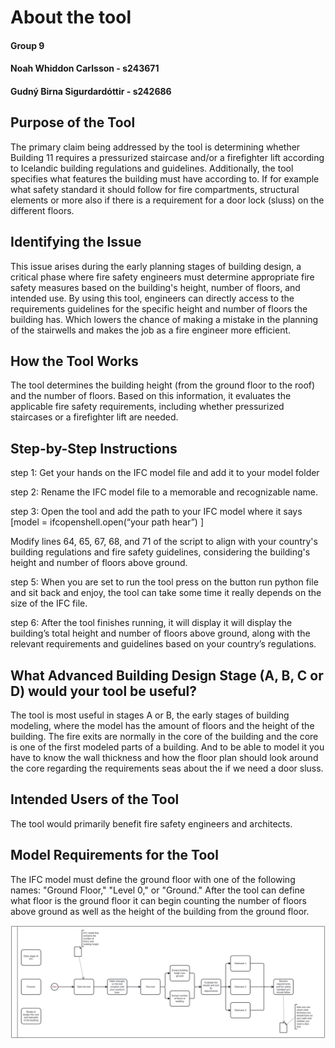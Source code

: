 # About the tool 
#### Group 9 
#### Noah Whiddon Carlsson - s243671 
#### Gudný Birna Sigurdardóttir - s242686 

## Purpose of the Tool
The primary claim being addressed by the tool is determining whether Building 11 requires a pressurized staircase and/or a firefighter lift according to Icelandic building regulations and guidelines. 
Additionally, the tool specifies what features the building must have according to. If for example what safety standard it should follow for fire compartments, structural elements or more also if there is a requirement for a door lock (sluss) on the different floors. 

## Identifying the Issue
This issue arises during the early planning stages of building design, a critical phase where fire safety engineers must determine appropriate fire safety measures based on the building's height, number of floors, and intended use. 
By using this tool, engineers can directly access to the requirements guidelines for the specific height and number of floors the building has. Which lowers the chance of making a mistake in the planning of the stairwells and makes the job as a fire engineer more efficient. 

## How the Tool Works
The tool determines the building height (from the ground floor to the roof) and the number of floors. Based on this information, it evaluates the applicable fire safety requirements, including whether pressurized staircases or a firefighter lift are needed.

## Step-by-Step Instructions

step 1: Get your hands on the IFC model file and add it to your model folder

step 2: Rename the IFC model file to a memorable and recognizable name.

step 3:  Open the tool and add the path to your IFC model where it says [model = ifcopenshell.open(“your path hear”) ]

Modify lines 64, 65, 67, 68, and 71 of the script to align with your country's building regulations and fire safety guidelines, considering the building's height and number of floors above ground.

step 5: When you are set to run the tool press on the button run python file and sit back and enjoy, the tool can take some time it really depends on the size of the IFC file. 

step 6: After the tool finishes running, it will display it will display the building’s total height and number of floors above ground, along with the relevant requirements and guidelines based on your country’s regulations. 

## What Advanced Building Design Stage (A, B, C or D) would your tool be useful?
The tool is most useful in stages A or B, the early stages of building modeling, where the model has the amount of floors and the height of the building. The fire exits are normally in the core of the building and the core is one of the first modeled parts of a building. And to be able to model it you have to know the wall thickness and how the floor plan should look around the core regarding the requirements seas about the if we need a door sluss. 

## Intended Users of the Tool
The tool would primarily benefit fire safety engineers and architects.

## Model Requirements for the Tool
The IFC model must define the ground floor with one of the following names: "Ground Floor," "Level 0," or "Ground." After the tool can define what floor is the ground floor it can begin counting the number of floors above ground as well as the height of the building from the ground floor.

![Diagram of BIM use case](diagram.svg)
